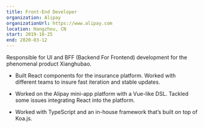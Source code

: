 ```yaml
---
title: Front-End Developer
organization: Alipay
organizationUrl: https://www.alipay.com
location: Hangzhou, CN
start: 2019-10-25
end: 2020-03-12
---
```


Responsible for UI and BFF (Backend For Frontend) development for the phenomenal product Xianghubao.

-   Built React components for the insurance platform. Worked with different teams to insure fast iteration and stable updates.

-   Worked on the Alipay mini-app platform with a Vue-like DSL. Tackled some issues integrating React into the platform.

-   Worked with TypeScript and an in-house framework that’s built on top of Koa.js.
